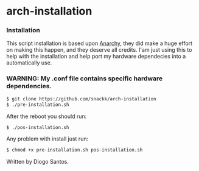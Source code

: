 # arch-installation

### Installation

This script installation is based upon [Anarchy](https://github.com/magnunleno/Anarchy), they did make a huge effort on making this happen, and they deserve all credits. I'am just using this to help with the installation and help port my hardware dependecies into a automatically use.

### WARNING: My .conf file contains specific hardware dependencies.

```sh
$ git clone https://github.com/snackk/arch-installation
$ ./pre-installation.sh
```
After the reboot you should run:
```sh
$ ./pos-installation.sh
```
Any problem with install just run:
```sh
$ chmod +x pre-installation.sh pos-installation.sh
```
  
  Written by Diogo Santos.
